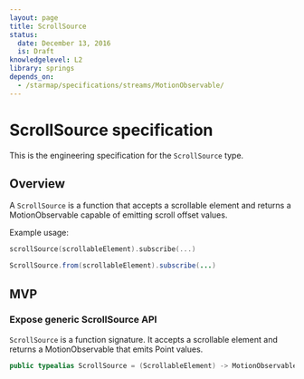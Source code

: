 ```yaml
---
layout: page
title: ScrollSource
status:
  date: December 13, 2016
  is: Draft
knowledgelevel: L2
library: springs
depends_on:
  - /starmap/specifications/streams/MotionObservable/
---
```


# ScrollSource specification

This is the engineering specification for the `ScrollSource` type.

## Overview

A `ScrollSource` is a function that accepts a scrollable element and returns a MotionObservable
capable of emitting scroll offset values.

Example usage:

```swift
scrollSource(scrollableElement).subscribe(...)
```

```java
ScrollSource.from(scrollableElement).subscribe(...)
```

## MVP

### Expose generic ScrollSource API

`ScrollSource` is a function signature. It accepts a scrollable element and returns a
MotionObservable that emits Point values.

```swift
public typealias ScrollSource = (ScrollableElement) -> MotionObservable<Point>
```
